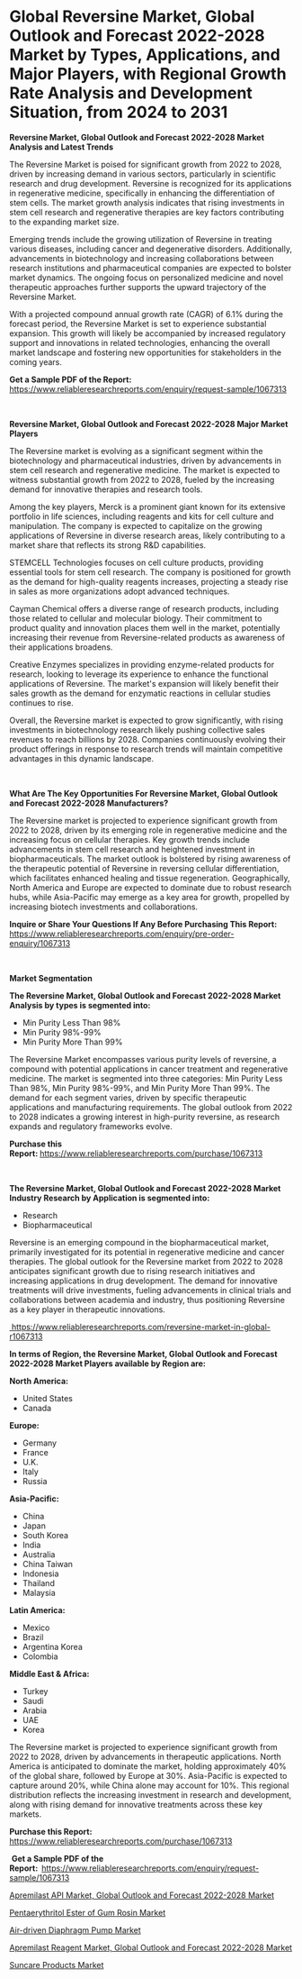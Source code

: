 <p><h1>Global Reversine Market, Global Outlook and Forecast 2022-2028 Market by Types, Applications, and Major Players, with Regional Growth Rate Analysis and Development Situation, from 2024 to 2031</h1></p><p><strong>Reversine Market, Global Outlook and Forecast 2022-2028 Market Analysis and Latest Trends</strong></p>
<p><p>The Reversine Market is poised for significant growth from 2022 to 2028, driven by increasing demand in various sectors, particularly in scientific research and drug development. Reversine is recognized for its applications in regenerative medicine, specifically in enhancing the differentiation of stem cells. The market growth analysis indicates that rising investments in stem cell research and regenerative therapies are key factors contributing to the expanding market size.</p><p>Emerging trends include the growing utilization of Reversine in treating various diseases, including cancer and degenerative disorders. Additionally, advancements in biotechnology and increasing collaborations between research institutions and pharmaceutical companies are expected to bolster market dynamics. The ongoing focus on personalized medicine and novel therapeutic approaches further supports the upward trajectory of the Reversine Market.</p><p>With a projected compound annual growth rate (CAGR) of 6.1% during the forecast period, the Reversine Market is set to experience substantial expansion. This growth will likely be accompanied by increased regulatory support and innovations in related technologies, enhancing the overall market landscape and fostering new opportunities for stakeholders in the coming years.</p></p>
<p><strong>Get a Sample PDF of the Report:&nbsp;</strong> <a href="https://www.reliableresearchreports.com/enquiry/request-sample/1067313?utm_campaign=10&utm_medium=2&utm_source=Github&utm_content=ia&utm_term=04122024&utm_id=reversine-market-global-outlook-and-forecast-2022-2028">https://www.reliableresearchreports.com/enquiry/request-sample/1067313</a></p>
<p>&nbsp;</p>
<p><strong>Reversine Market, Global Outlook and Forecast 2022-2028 Major Market Players</strong></p>
<p><p>The Reversine market is evolving as a significant segment within the biotechnology and pharmaceutical industries, driven by advancements in stem cell research and regenerative medicine. The market is expected to witness substantial growth from 2022 to 2028, fueled by the increasing demand for innovative therapies and research tools.</p><p>Among the key players, Merck is a prominent giant known for its extensive portfolio in life sciences, including reagents and kits for cell culture and manipulation. The company is expected to capitalize on the growing applications of Reversine in diverse research areas, likely contributing to a market share that reflects its strong R&D capabilities.</p><p>STEMCELL Technologies focuses on cell culture products, providing essential tools for stem cell research. The company is positioned for growth as the demand for high-quality reagents increases, projecting a steady rise in sales as more organizations adopt advanced techniques.</p><p>Cayman Chemical offers a diverse range of research products, including those related to cellular and molecular biology. Their commitment to product quality and innovation places them well in the market, potentially increasing their revenue from Reversine-related products as awareness of their applications broadens.</p><p>Creative Enzymes specializes in providing enzyme-related products for research, looking to leverage its experience to enhance the functional applications of Reversine. The market's expansion will likely benefit their sales growth as the demand for enzymatic reactions in cellular studies continues to rise.</p><p>Overall, the Reversine market is expected to grow significantly, with rising investments in biotechnology research likely pushing collective sales revenues to reach billions by 2028. Companies continuously evolving their product offerings in response to research trends will maintain competitive advantages in this dynamic landscape.</p></p>
<p>&nbsp;</p>
<p><strong>What Are The Key Opportunities For Reversine Market, Global Outlook and Forecast 2022-2028 Manufacturers?</strong></p>
<p><p>The Reversine market is projected to experience significant growth from 2022 to 2028, driven by its emerging role in regenerative medicine and the increasing focus on cellular therapies. Key growth trends include advancements in stem cell research and heightened investment in biopharmaceuticals. The market outlook is bolstered by rising awareness of the therapeutic potential of Reversine in reversing cellular differentiation, which facilitates enhanced healing and tissue regeneration. Geographically, North America and Europe are expected to dominate due to robust research hubs, while Asia-Pacific may emerge as a key area for growth, propelled by increasing biotech investments and collaborations.</p></p>
<p><strong>Inquire or Share Your Questions If Any Before Purchasing This Report:</strong> <a href="https://www.reliableresearchreports.com/enquiry/pre-order-enquiry/1067313?utm_campaign=10&utm_medium=2&utm_source=Github&utm_content=ia&utm_term=04122024&utm_id=reversine-market-global-outlook-and-forecast-2022-2028">https://www.reliableresearchreports.com/enquiry/pre-order-enquiry/1067313</a></p>
<p>&nbsp;</p>
<p><strong>Market Segmentation</strong></p>
<p><strong>The Reversine Market, Global Outlook and Forecast 2022-2028 Market Analysis by types is segmented into:</strong></p>
<p><ul><li>Min Purity Less Than 98%</li><li>Min Purity 98%-99%</li><li>Min Purity More Than 99%</li></ul></p>
<p><p>The Reversine Market encompasses various purity levels of reversine, a compound with potential applications in cancer treatment and regenerative medicine. The market is segmented into three categories: Min Purity Less Than 98%, Min Purity 98%-99%, and Min Purity More Than 99%. The demand for each segment varies, driven by specific therapeutic applications and manufacturing requirements. The global outlook from 2022 to 2028 indicates a growing interest in high-purity reversine, as research expands and regulatory frameworks evolve.</p></p>
<p><strong>Purchase this Report:&nbsp;</strong><a href="https://www.reliableresearchreports.com/purchase/1067313?utm_campaign=10&utm_medium=2&utm_source=Github&utm_content=ia&utm_term=04122024&utm_id=reversine-market-global-outlook-and-forecast-2022-2028">https://www.reliableresearchreports.com/purchase/1067313</a></p>
<p>&nbsp;</p>
<p><strong>The Reversine Market, Global Outlook and Forecast 2022-2028 Market Industry Research by Application is segmented into:</strong></p>
<p><ul><li>Research</li><li>Biopharmaceutical</li></ul></p>
<p><p>Reversine is an emerging compound in the biopharmaceutical market, primarily investigated for its potential in regenerative medicine and cancer therapies. The global outlook for the Reversine market from 2022 to 2028 anticipates significant growth due to rising research initiatives and increasing applications in drug development. The demand for innovative treatments will drive investments, fueling advancements in clinical trials and collaborations between academia and industry, thus positioning Reversine as a key player in therapeutic innovations.</p></p>
<p><a href="https://www.reliableresearchreports.com/reversine-market-in-global-r1067313?utm_campaign=10&utm_medium=2&utm_source=Github&utm_content=ia&utm_term=04122024&utm_id=reversine-market-global-outlook-and-forecast-2022-2028">&nbsp;https://www.reliableresearchreports.com/reversine-market-in-global-r1067313</a></p>
<p><strong>In terms of Region, the Reversine Market, Global Outlook and Forecast 2022-2028 Market Players available by Region are:</strong></p>
<p>
    <p> <strong> North America: </strong>
        <ul>
            <li>United States</li>
            <li>Canada</li>
        </ul>
        </p> 
    <p> <strong> Europe: </strong>
        <ul>
            <li>Germany</li>
            <li>France</li>
            <li>U.K.</li>
            <li>Italy</li>
            <li>Russia</li>
        </ul>
        </p> 
    <p> <strong> Asia-Pacific: </strong>
        <ul>
            <li>China</li>
            <li>Japan</li>
            <li>South Korea</li>
            <li>India</li>
            <li>Australia</li>
            <li>China Taiwan</li>
            <li>Indonesia</li>
            <li>Thailand</li>
            <li>Malaysia</li>
        </ul>
        </p> 
    <p> <strong> Latin America: </strong>
        <ul>
            <li>Mexico</li>
            <li>Brazil</li>
            <li>Argentina Korea</li>
            <li>Colombia</li>
        </ul>
        </p> 
    <p> <strong> Middle East & Africa: </strong>
        <ul>
            <li>Turkey</li>
            <li>Saudi</li>
            <li>Arabia</li>
            <li>UAE</li>
            <li>Korea</li>
        </ul>
    </p>
    </p>
<p><p>The Reversine market is projected to experience significant growth from 2022 to 2028, driven by advancements in therapeutic applications. North America is anticipated to dominate the market, holding approximately 40% of the global share, followed by Europe at 30%. Asia-Pacific is expected to capture around 20%, while China alone may account for 10%. This regional distribution reflects the increasing investment in research and development, along with rising demand for innovative treatments across these key markets.</p></p>
<p><strong>Purchase this Report: </strong><a href="https://www.reliableresearchreports.com/purchase/1067313?utm_campaign=10&utm_medium=2&utm_source=Github&utm_content=ia&utm_term=04122024&utm_id=reversine-market-global-outlook-and-forecast-2022-2028">https://www.reliableresearchreports.com/purchase/1067313</a></p>
<p>&nbsp;<strong>Get a Sample PDF of the Report:&nbsp;&nbsp;</strong><a href="https://www.reliableresearchreports.com/enquiry/request-sample/1067313?utm_campaign=10&utm_medium=2&utm_source=Github&utm_content=ia&utm_term=04122024&utm_id=reversine-market-global-outlook-and-forecast-2022-2028">https://www.reliableresearchreports.com/enquiry/request-sample/1067313</a></p>
<p><strong></strong></p>
<p><p><a href="https://github.com/mahnoor2003/Market-Research-Report-List-6/blob/main/apremilast-api-market-global-outlook-and-forecast-2022-2028-market.md?utm_campaign=10&utm_medium=2&utm_source=Github&utm_content=ia&utm_term=04122024&utm_id=reversine-market-global-outlook-and-forecast-2022-2028">Apremilast API Market, Global Outlook and Forecast 2022-2028 Market</a></p><p><a href="https://www.linkedin.com/pulse/pentaerythritol-ester-gum-rosin-market-revenue-growth-rx5ne?utm_campaign=10&utm_medium=2&utm_source=Github&utm_content=ia&utm_term=04122024&utm_id=reversine-market-global-outlook-and-forecast-2022-2028">Pentaerythritol Ester of Gum Rosin Market</a></p><p><a href="https://issuu.com/reportprime-2/docs/air-driven-diaphragm-pump-market-size-2030.pptx?utm_campaign=10&utm_medium=2&utm_source=Github&utm_content=ia&utm_term=04122024&utm_id=reversine-market-global-outlook-and-forecast-2022-2028">Air-driven Diaphragm Pump Market</a></p><p><a href="https://github.com/BryceTownsendr/Market-Research-Report-List-7/blob/main/apremilast-reagent-market-global-outlook-and-forecast-2022-2028-market.md?utm_campaign=10&utm_medium=2&utm_source=Github&utm_content=ia&utm_term=04122024&utm_id=reversine-market-global-outlook-and-forecast-2022-2028">Apremilast Reagent Market, Global Outlook and Forecast 2022-2028 Market</a></p><p><a href="https://issuu.com/reportprime-2/docs/suncare-products-market-size-2030.pptx?utm_campaign=10&utm_medium=2&utm_source=Github&utm_content=ia&utm_term=04122024&utm_id=reversine-market-global-outlook-and-forecast-2022-2028">Suncare Products Market</a></p></p>
